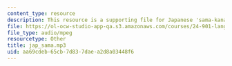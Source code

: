 ```yaml
---
content_type: resource
description: This resource is a supporting file for Japanese 'sama-kana-gakusha'.
file: https://ol-ocw-studio-app-qa.s3.amazonaws.com/courses/24-901-language-and-its-structure-i-phonology-fall-2010/aa69cdeb65cb7d837daea2d8a03448f6_jap_sama.mp3
file_type: audio/mpeg
resourcetype: Other
title: jap_sama.mp3
uid: aa69cdeb-65cb-7d83-7dae-a2d8a03448f6
---
```

